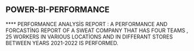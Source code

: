 ## POWER-BI-PERFORMANCE  
**** PERFORMANCE ANALYSİS  REPORT :
     A PERFORMANCE  AND FORCASTİNG REPORT OF A  SWEAT  COMPANY  THAT  HAS FOUR TEAMS , 25 WORKERS IN VARIOUS LOCATİONS  AND  IN DIFFERANT STORES 
  BETWEEN YEARS 2021-2022 IS PERFORMED.
  

  
  
  
